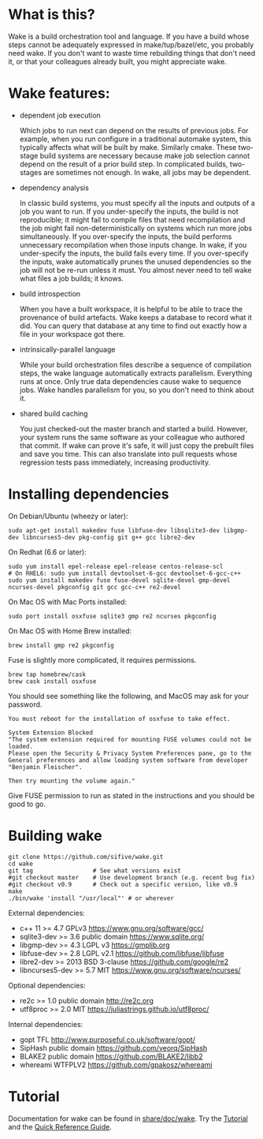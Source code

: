 # What is this?

Wake is a build orchestration tool and language.
If you have a build whose steps cannot be adequately expressed in
make/tup/bazel/etc, you probably need wake.
If you don't want to waste time rebuilding things that don't need it,
or that your colleagues already built, you might appreciate wake.

# Wake features:
  - dependent job execution

    Which jobs to run next can depend on the results of previous jobs.  For
    example, when you run configure in a traditional automake system, this
    typically affects what will be built by make.  Similarly cmake.  These
    two-stage build systems are necessary because make job selection cannot
    depend on the result of a prior build step.  In complicated builds,
    two-stages are sometimes not enough. In wake, all jobs may be dependent.

  - dependency analysis

    In classic build systems, you must specify all the inputs and outputs of
    a job you want to run.  If you under-specify the inputs, the build is
    not reproducible; it might fail to compile files that need recompilation
    and the job might fail non-deterministically on systems which run more
    jobs simultaneously.  If you over-specify the inputs, the build performs
    unnecessary recompilation when those inputs change.  In wake, if you
    under-specify the inputs, the build fails every time.  If you
    over-specify the inputs, wake automatically prunes the unused
    dependencies so the job will not be re-run unless it must.  You almost
    never need to tell wake what files a job builds; it knows.

  - build introspection

    When you have a built workspace, it is helpful to be able to trace the
    provenance of build artefacts.  Wake keeps a database to record what it
    did.  You can query that database at any time to find out exactly how a
    file in your workspace got there.

  - intrinsically-parallel language

    While your build orchestration files describe a sequence of compilation
    steps, the wake language automatically extracts parallelism.  Everything
    runs at once.  Only true data dependencies cause wake to sequence jobs. 
    Wake handles parallelism for you, so you don't need to think about it.

  - shared build caching

    You just checked-out the master branch and started a build.  However,
    your system runs the same software as your colleague who authored that
    commit.  If wake can prove it's safe, it will just copy the prebuilt
    files and save you time.  This can also translate into pull requests
    whose regression tests pass immediately, increasing productivity.

# Installing dependencies

On Debian/Ubuntu (wheezy or later):

    sudo apt-get install makedev fuse libfuse-dev libsqlite3-dev libgmp-dev libncurses5-dev pkg-config git g++ gcc libre2-dev

On Redhat (6.6 or later):

    sudo yum install epel-release epel-release centos-release-scl
    # On RHEL6: sudo yum install devtoolset-6-gcc devtoolset-6-gcc-c++
    sudo yum install makedev fuse fuse-devel sqlite-devel gmp-devel ncurses-devel pkgconfig git gcc gcc-c++ re2-devel

On Mac OS with Mac Ports installed:

    sudo port install osxfuse sqlite3 gmp re2 ncurses pkgconfig

On Mac OS with Home Brew installed:

    brew install gmp re2 pkgconfig
    
Fuse is slightly more complicated, it requires permissions.

    brew tap homebrew/cask
    brew cask install osxfuse
    
You should see something like the following, and MacOS may ask for your password.
    
    You must reboot for the installation of osxfuse to take effect.

    System Extension Blocked
    "The system extension required for mounting FUSE volumes could not be loaded.
    Please open the Security & Privacy System Preferences pane, go to the General preferences and allow loading system software from developer "Benjamin Fleischer".

    Then try mounting the volume again."

Give FUSE permission to run as stated in the instructions and you should be good to go.

# Building wake

    git clone https://github.com/sifive/wake.git
    cd wake
    git tag                 # See what versions exist
    #git checkout master    # Use development branch (e.g. recent bug fix)
    #git checkout v0.9      # Check out a specific version, like v0.9
    make
    ./bin/wake 'install "/usr/local"' # or wherever

External dependencies:
 - c++ 11		>= 4.7	GPLv3		https://www.gnu.org/software/gcc/
 - sqlite3-dev		>= 3.6	public domain	https://www.sqlite.org/
 - libgmp-dev		>= 4.3	LGPL v3		https://gmplib.org
 - libfuse-dev		>= 2.8	LGPL v2.1	https://github.com/libfuse/libfuse
 - libre2-dev		>= 2013	BSD 3-clause	https://github.com/google/re2
 - libncurses5-dev	>= 5.7	MIT		https://www.gnu.org/software/ncurses/

Optional dependencies:
 - re2c			>= 1.0	public domain	http://re2c.org
 - utf8proc		>= 2.0	MIT 		https://juliastrings.github.io/utf8proc/

Internal dependencies:
 - gopt			TFL		http://www.purposeful.co.uk/software/gopt/
 - SipHash		public domain	https://github.com/veorq/SipHash
 - BLAKE2		public domain	https://github.com/BLAKE2/libb2
 - whereami		WTFPLV2		https://github.com/gpakosz/whereami

# Tutorial

Documentation for wake can be found in [share/doc/wake](share/doc/wake).
Try the [Tutorial](share/doc/wake/tutorial.md) and the [Quick Reference Guide](share/doc/wake/quickref.md).
